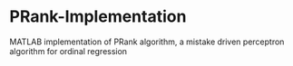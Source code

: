 ﻿# PRank-Implementation

MATLAB implementation of PRank algorithm, a mistake driven perceptron algorithm for ordinal regression

